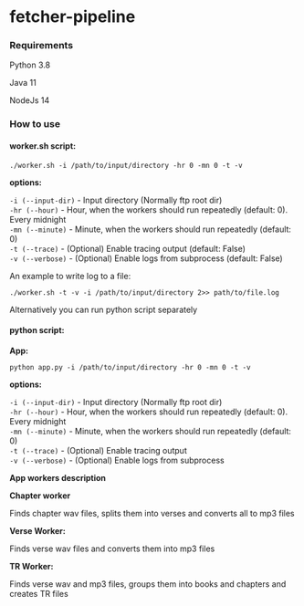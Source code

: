 # fetcher-pipeline

### Requirements

Python 3.8  

Java 11  

NodeJs 14  

### How to use  

#### worker.sh script:  

`./worker.sh -i /path/to/input/directory -hr 0 -mn 0 -t -v`  

**options:**  

`-i (--input-dir)` - Input directory (Normally ftp root dir)  
`-hr (--hour)` - Hour, when the workers should run repeatedly (default: 0). Every midnight  
`-mn (--minute)` - Minute, when the workers should run repeatedly (default: 0)  
`-t (--trace)` - (Optional) Enable tracing output (default: False)  
`-v (--verbose)` - (Optional) Enable logs from subprocess (default: False)  

An example to write log to a file:  

`./worker.sh -t -v -i /path/to/input/directory 2>> path/to/file.log`

Alternatively you can run python script separately  

#### python script:  

**App:**

`python app.py -i /path/to/input/directory -hr 0 -mn 0 -t -v`

**options:**  

`-i (--input-dir)` - Input directory (Normally ftp root dir)  
`-hr (--hour)` - Hour, when the workers should run repeatedly (default: 0). Every midnight  
`-mn (--minute)` - Minute, when the workers should run repeatedly (default: 0)  
`-t (--trace)` - (Optional) Enable tracing output  
`-v (--verbose)` - (Optional) Enable logs from subprocess  

**App workers description**

**Chapter worker**

Finds chapter wav files, splits them into verses and converts all to mp3 files  

**Verse Worker:**

Finds verse wav files and converts them into mp3 files  

**TR Worker:**

Finds verse wav and mp3 files, groups them into books and chapters and creates TR files  
